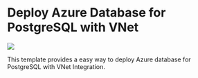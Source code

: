 # Deploy Azure Database for PostgreSQL with VNet

<a href="https://portal.azure.com/#create/Microsoft.Template/uri/https%3A%2F%2Fraw.githubusercontent.com%2Fsavjani%2Fazure-quickstart-templates%2Fmaster%2F101-managed-postgresql-with-vnet%2Fazuredeploy.json" target="_blank">
  <img src="http://azuredeploy.net/deploybutton.png"/>
</a>

This template provides a easy way to deploy Azure database for PostgreSQL with VNet Integration.
